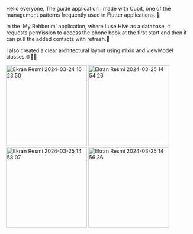 Hello everyone,
The guide application I made with Cubit, one of the management patterns frequently used in Flutter applications. 📱

In the 'My Rehberim' application, where I use Hive as a database, it requests permission to access the phone book at the first start and then it can pull the added contacts with refresh.🚀

I also created a clear architectural layout using mixin and vıewModel classes.🌐👨‍💻


<img width="218" alt="Ekran Resmi 2024-03-24 16 23 50" src="https://github.com/omerfi66/Rehberim/assets/120007024/d3013138-a491-4015-8b3f-7fac4fcce570">
<img width="218" alt="Ekran Resmi 2024-03-25 14 54 26" src="https://github.com/omerfi66/Rehberim/assets/120007024/e25dd883-7a02-446b-91e3-e794219d7e0e">
<img width="218" alt="Ekran Resmi 2024-03-25 14 58 07" src="https://github.com/omerfi66/Rehberim/assets/120007024/f2cdfe81-e65d-4cef-8b94-471b3e701ec7">
<img width="218" alt="Ekran Resmi 2024-03-25 14 56 36" src="https://github.com/omerfi66/Rehberim/assets/120007024/55855240-737c-4257-ba04-b9e9133fab63">
